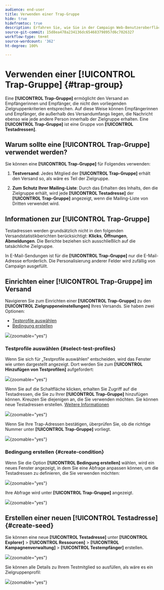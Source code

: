 ```yaml
---
audience: end-user
title: Verwenden einer Trap-Gruppe
hide: true
hidefromtoc: true
description: Erfahren Sie, wie Sie in der Campaign Web-Benutzeroberfläche eine Trap-Gruppe für Ihren Versand verwenden.
source-git-commit: 15d8ea478a234136dc654683798957d6c7026327
workflow-type: tm+mt
source-wordcount: '362'
ht-degree: 100%

---
```


# Verwenden einer **[!UICONTROL Trap-Gruppe]** {#trap-group}

Eine **[!UICONTROL Trap-Gruppe]** ermöglicht den Versand an Empfängerinnen und Empfänger, die nicht den vorliegenden Zielgruppenkriterien entsprechen. Auf diese Weise können Empfängerinnen und Empfänger, die außerhalb des Versandumfangs liegen, die Nachricht ebenso wie jede andere Person innerhalb der Zielgruppe erhalten.
Eine **[!UICONTROL Trap-Gruppe]** ist eine Gruppe von **[!UICONTROL Testadressen]**.

## Warum sollte eine **[!UICONTROL Trap-Gruppe]** verwendet werden?

Sie können eine **[!UICONTROL Trap-Gruppe]** für Folgendes verwenden:

1. **Testversand**: Jedes Mitglied der **[!UICONTROL Trap-Gruppe]** erhält den Versand so, als wäre es Teil der Zielgruppe.


1. **Zum Schutz Ihrer Mailing-Liste**: Durch das Erhalten des Inhalts, den die Zielgruppe erhält, wird jede **[!UICONTROL Testadresse]** der **[!UICONTROL Trap-Gruppe]** angezeigt, wenn die Mailing-Liste von Dritten verwendet wird.

## Informationen zur **[!UICONTROL Trap-Gruppe]**

Testadressen werden grundsätzlich nicht in den folgenden Versandstatistikberichten berücksichtigt: **Klicks**, **Öffnungen**, **Abmeldungen**. Die Berichte beziehen sich ausschließlich auf die tatsächliche Zielgruppe.

In E-Mail-Sendungen ist für die **[!UICONTROL Trap-Gruppe]** nur die E-Mail-Adresse erforderlich. Die Personalisierung anderer Felder wird zufällig von Campaign ausgefüllt.

## Einrichten einer **[!UICONTROL Trap-Gruppe]** im Versand

Navigieren Sie zum Einrichten einer **[!UICONTROL Trap-Gruppe]** zu den **[!UICONTROL Zielgruppeneinstellungen]** Ihres Versands. Sie haben zwei Optionen:
- [Testprofile auswählen](#select-test-profile)
- [Bedingung erstellen](#create-condition)

![](assets/trap-group.png){zoomable="yes"}

### Testprofile auswählen {#select-test-profiles}

Wenn Sie sich für „Testprofile auswählen“ entscheiden, wird das Fenster wie unten dargestellt angezeigt. Dort werden Sie zum **[!UICONTROL Hinzufügen von Testprofilen]** aufgefordert:

![](assets/trap-no-test-profile.png){zoomable="yes"}

Wenn Sie auf die Schaltfläche klicken, erhalten Sie Zugriff auf die Testadressen, die Sie zu Ihrer **[!UICONTROL Trap-Gruppe]** hinzufügen können. Kreuzen Sie diejenigen an, die Sie verwenden möchten.
Sie können neue Testadressen erstellen. [Weitere Informationen](#create-seed)

![](assets/trap-select-test-profiles.png){zoomable="yes"}

Wenn Sie Ihre Trap-Adressen bestätigen, überprüfen Sie, ob die richtige Nummer unter **[!UICONTROL Trap-Gruppe]** vorliegt.

![](assets/trap-check.png){zoomable="yes"}

### Bedingung erstellen {#create-condition}

Wenn Sie die Option **[!UICONTROL Bedingung erstellen]** wählen, wird ein neues Fenster angezeigt, in dem Sie eine Abfrage anpassen können, um die Testadressen zu definieren, die Sie verwenden möchten:

![](assets/trap-create-condition.png){zoomable="yes"}

Ihre Abfrage wird unter **[!UICONTROL Trap-Gruppe]** angezeigt.

![](assets/trap-custom.png){zoomable="yes"}

## Erstellen einer neuen **[!UICONTROL Testadresse]** {#create-seed}

Sie können eine neue **[!UICONTROL Testadresse]** unter **[!UICONTROL Explorer]** > **[!UICONTROL Ressourcen]** > **[!UICONTROL Kampagnenverwaltung]** > **[!UICONTROL Testempfänger]** erstellen.

![](assets/trap-create.png){zoomable="yes"}

Sie können alle Details zu Ihrem Testmitglied so ausfüllen, als wäre es ein Zielgruppenprofil:

![](assets/trap-create-contact.png){zoomable="yes"}